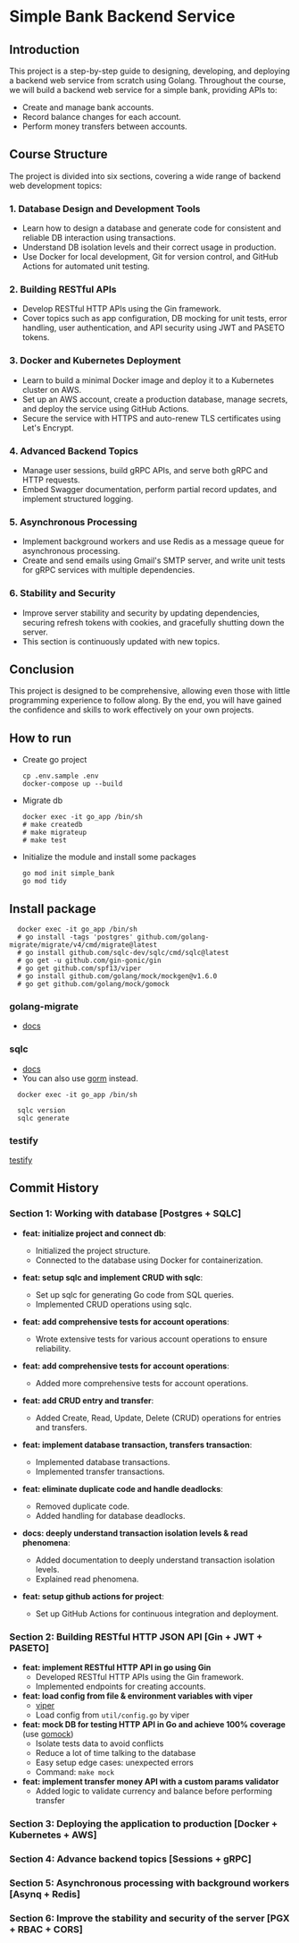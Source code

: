 # Simple Bank Backend Service

## Introduction

This project is a step-by-step guide to designing, developing, and deploying a backend web service from scratch using Golang. Throughout the course, we will build a backend web service for a simple bank, providing APIs to:

- Create and manage bank accounts.
- Record balance changes for each account.
- Perform money transfers between accounts.

## Course Structure
The project is divided into six sections, covering a wide range of backend web development topics:

### 1. Database Design and Development Tools
- Learn how to design a database and generate code for consistent and reliable DB interaction using transactions.
- Understand DB isolation levels and their correct usage in production.
- Use Docker for local development, Git for version control, and GitHub Actions for automated unit testing.

### 2. Building RESTful APIs
- Develop RESTful HTTP APIs using the Gin framework.
- Cover topics such as app configuration, DB mocking for unit tests, error handling, user authentication, and API security using JWT and PASETO tokens.

### 3. Docker and Kubernetes Deployment
- Learn to build a minimal Docker image and deploy it to a Kubernetes cluster on AWS.
- Set up an AWS account, create a production database, manage secrets, and deploy the service using GitHub Actions.
- Secure the service with HTTPS and auto-renew TLS certificates using Let's Encrypt.

### 4. Advanced Backend Topics
- Manage user sessions, build gRPC APIs, and serve both gRPC and HTTP requests.
- Embed Swagger documentation, perform partial record updates, and implement structured logging.

### 5. Asynchronous Processing
- Implement background workers and use Redis as a message queue for asynchronous processing.
- Create and send emails using Gmail's SMTP server, and write unit tests for gRPC services with multiple dependencies.

### 6. Stability and Security
- Improve server stability and security by updating dependencies, securing refresh tokens with cookies, and gracefully shutting down the server.
- This section is continuously updated with new topics.

## Conclusion
This project is designed to be comprehensive, allowing even those with little programming experience to follow along. By the end, you will have gained the confidence and skills to work effectively on your own projects.

## How to run

- Create go project
  ```
  cp .env.sample .env
  docker-compose up --build
  ```

- Migrate db
  ```
  docker exec -it go_app /bin/sh
  # make createdb
  # make migrateup
  # make test
  ```

- Initialize the module and install some packages
  ```
  go mod init simple_bank
  go mod tidy
  ```

##  Install package

```
  docker exec -it go_app /bin/sh
  # go install -tags 'postgres' github.com/golang-migrate/migrate/v4/cmd/migrate@latest
  # go install github.com/sqlc-dev/sqlc/cmd/sqlc@latest
  # go get -u github.com/gin-gonic/gin
  # go get github.com/spf13/viper
  # go install github.com/golang/mock/mockgen@v1.6.0
  # go get github.com/golang/mock/gomock
```

### golang-migrate

- [docs](https://github.com/golang-migrate/migrate/tree/master/cmd/migrate)

### sqlc

- [docs](https://docs.sqlc.dev/en/stable/overview/install.html) 
- You can also use [gorm](https://gorm.io/docs/) instead.

```
  docker exec -it go_app /bin/sh

  sqlc version
  sqlc generate 
```

### testify

[testify](https://github.com/stretchr/testify)

## Commit History

### Section 1: Working with database [Postgres + SQLC]
  - **feat: initialize project and connect db**: 
    - Initialized the project structure.
    - Connected to the database using Docker for containerization.

  - **feat: setup sqlc and implement CRUD with sqlc**: 
    - Set up sqlc for generating Go code from SQL queries.
    - Implemented CRUD operations using sqlc.

  - **feat: add comprehensive tests for account operations**: 
    - Wrote extensive tests for various account operations to ensure reliability.

  - **feat: add comprehensive tests for account operations**: 
    - Added more comprehensive tests for account operations.

  - **feat: add CRUD entry and transfer**: 
    - Added Create, Read, Update, Delete (CRUD) operations for entries and transfers.

  - **feat: implement database transaction, transfers transaction**: 
    - Implemented database transactions.
    - Implemented transfer transactions.

  - **feat: eliminate duplicate code and handle deadlocks**: 
    - Removed duplicate code.
    - Added handling for database deadlocks.

  - **docs: deeply understand transaction isolation levels & read phenomena**: 
    - Added documentation to deeply understand transaction isolation levels.
    - Explained read phenomena.

  - **feat: setup github actions for project**: 
    - Set up GitHub Actions for continuous integration and deployment.

### Section 2: Building RESTful HTTP JSON API [Gin + JWT + PASETO]
  - **feat: implement RESTful HTTP API in go using Gin**
    - Developed RESTful HTTP APIs using the Gin framework.
    - Implemented endpoints for creating accounts.
  - **feat: load config from file & environment variables with viper**
    - [viper](https://github.com/spf13/viper)
    - Load config from `util/config.go` by viper
  - **feat: mock DB for testing HTTP API in Go and achieve 100% coverage** (use [gomock](https://github.com/golang/mock))
    - Isolate tests data to avoid conflicts
    - Reduce a lot of time talking to the database
    - Easy setup edge cases: unexpected errors
    - Command: `make mock`
  - **feat: implement transfer money API with a custom params validator**
    - Added logic to validate currency and balance before performing transfer

### Section 3: Deploying the application to production [Docker + Kubernetes + AWS]

### Section 4: Advance backend topics [Sessions + gRPC]

### Section 5: Asynchronous processing with background workers [Asynq + Redis]

### Section 6: Improve the stability and security of the server [PGX + RBAC + CORS]
